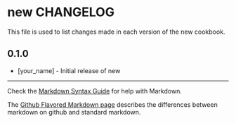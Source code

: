 # new CHANGELOG

This file is used to list changes made in each version of the new cookbook.

## 0.1.0
- [your_name] - Initial release of new

- - -
Check the [Markdown Syntax Guide](http://daringfireball.net/projects/markdown/syntax) for help with Markdown.

The [Github Flavored Markdown page](http://github.github.com/github-flavored-markdown/) describes the differences between markdown on github and standard markdown.
